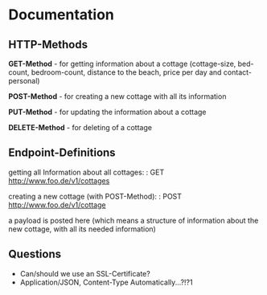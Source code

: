 # Documentation

## HTTP-Methods

**GET-Method** - for getting information about a cottage (cottage-size,
bed-count, bedroom-count, distance to the beach, price per day and
contact-personal)

**POST-Method** - for creating a new cottage with all its information

**PUT-Method** - for updating the information about a cottage

**DELETE-Method** - for deleting of a cottage

## Endpoint-Definitions

getting all Information about all cottages:
: GET http://www.foo.de/v1/cottages

creating a new cottage (with POST-Method):
: POST http://www.foo.de/v1/cottage

a payload is posted here (which means a structure of information about
the new cottage, with all its needed information)

## Questions

- Can/should we use an SSL-Certificate?
- Application/JSON, Content-Type Automatically...?!?1